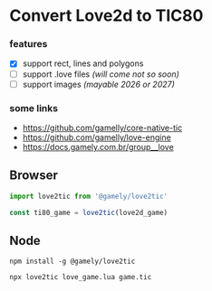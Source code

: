 # Convert Love2d to TIC80

### features

- [x] support rect, lines and polygons
- [ ] support .love files _(will come not so soon)_
- [ ] support images _(mayable 2026 or 2027)_

### some links

 - <https://github.com/gamelly/core-native-tic>
 - <https://github.com/gamelly/love-engine>
 - <https://docs.gamely.com.br/group__love>

## Browser

```js
import love2tic from '@gamely/love2tic'

const ti80_game = love2tic(love2d_game)
```

## Node

```
npm install -g @gamely/love2tic
```

```
npx love2tic love_game.lua game.tic
```
